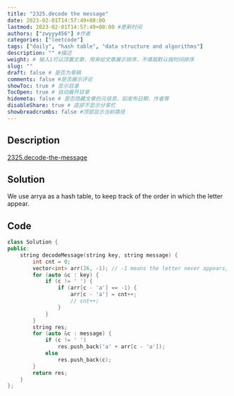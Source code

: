 ```yaml
---
title: "2325.decode the message"
date: 2023-02-01T14:57:49+08:00
lastmod: 2023-02-01T14:57:49+08:00 #更新时间
authors: ["zwyyy456"] #作者
categories: ["leetcode"]
tags: ["daily", "hash table", "data structure and algorithms"]
description: "" #描述
weight: # 输入1可以顶置文章，用来给文章展示排序，不填就默认按时间排序
slug: ""
draft: false # 是否为草稿
comments: false #是否展示评论
showToc: true # 显示目录
TocOpen: true # 自动展开目录
hidemeta: false # 是否隐藏文章的元信息，如发布日期、作者等
disableShare: true # 底部不显示分享栏
showbreadcrumbs: false #顶部显示当前路径
---
```

## Description
[2325.decode-the-message](https://leetcode.com/problems/decode-the-message/)

## Solution
We use arrya as a hash table, to keep track of the order in which the letter appear.

## Code
```cpp
class Solution {
public:
    string decodeMessage(string key, string message) {
        int cnt = 0;
        vector<int> arr(26, -1); // -1 means the letter never appears, other value means the order in which the letter appears
        for (auto &c : key) {
            if (c != ' ') {
                if (arr[c - 'a'] == -1) {
                    arr[c - 'a'] = cnt++;
                    // cnt++;
                }
            }
        }
        string res;
        for (auto &c : message) {
            if (c != ' ')
                res.push_back('a' + arr[c - 'a']);
            else
                res.push_back(c);
        }
        return res;
    }
};
```

